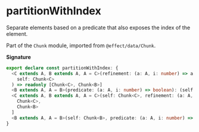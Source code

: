 # partitionWithIndex

Separate elements based on a predicate that also exposes the index of the element.

Part of the `Chunk` module, imported from `@effect/data/Chunk`.

**Signature**

```ts
export declare const partitionWithIndex: {
  <C extends A, B extends A, A = C>(refinement: (a: A, i: number) => a is B): (
    self: Chunk<C>
  ) => readonly [Chunk<C>, Chunk<B>]
  <B extends A, A = B>(predicate: (a: A, i: number) => boolean): (self: Chunk<B>) => readonly [Chunk<B>, Chunk<B>]
  <C extends A, B extends A, A = C>(self: Chunk<C>, refinement: (a: A, i: number) => a is B): readonly [
    Chunk<C>,
    Chunk<B>
  ]
  <B extends A, A = B>(self: Chunk<B>, predicate: (a: A, i: number) => boolean): readonly [Chunk<B>, Chunk<B>]
}
```
